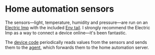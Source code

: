 # Home automation sensors

The sensors—light, temperature, humidity and pressure—are run on an
[Electric Imp](https://www.sparkfun.com/products/11395) with the included
[Env tail](https://electricimp.com/docs/tails/env/). I strongly recommend
the Electric Imp as a way to connect a device online—it's been fantastic.

The [device code](device.nut) periodically reads values from the sensors
and sends them to the [agent](agent.nut), which forwards them to the home
automation server.
